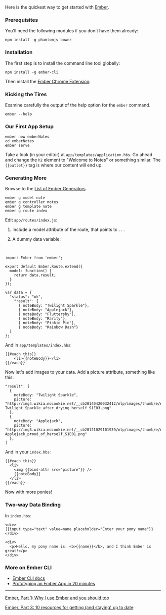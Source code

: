 Here is the quickest way to get started with [Ember](http://emberjs.com/).
### Prerequisites

You'll need the following modules if you don't have them already:

    npm install -g phantomjs bower

### Installation

The first step is to install the command line tool globally:

    npm install -g ember-cli

Then install the [Ember Chrome Extension](https://chrome.google.com/webstore/detail/ember-inspector/bmdblncegkenkacieihfhpjfppoconhi).

### Kicking the Tires

Examine carefully the output of the help option for the `ember` command.

    ember --help

### Our First App Setup

    ember new emberNotes
    cd emberNotes
    ember serve

Take a look (in your editor) at `app/templates/application.hbs`. Go ahead and change the `h2` element to "Welcome to Notes" or something similar. The `{{outlet}}` tag is where our content will end up.

### Generating More

Browse to the [List of Ember Generators](https://github.com/cavneb/loom-generators-ember-appkit/tree/master/loom/generators).

    ember g model note
    ember g controller notes
    ember g template note
    ember g route index

Edit `app/routes/index.js`:

1. Include a model attribute of the route, that points to . . . 

2. A dummy data variable:

<br>
    
    import Ember from 'ember';
    
    export default Ember.Route.extend({
      model: function() {
	    return data.result;
      }
	});

	var data = {
	  "status": "ok",
	    "result": [
    	  { noteBody: "Twilight Sparkle"},
    	  { noteBody: "Applejack"},
    	  { noteBody: "Fluttershy"},
    	  { noteBody: "Rarity"},
    	  { noteBody: "Pinkie Pie"},
    	  { nodeBody: "Rainbow Dash"}
  	  ]
	};

And in `app/templates/index.hbs`:

	{{#each this}}
  		<li>{{noteBody}}</li>
	{{/each}}

Now let's add images to your data. Add a picture attribute, something like this:

	"result": [
      {
        noteBody: "Twilight Sparkle",
		picture: "http://img4.wikia.nocookie.net/__cb20140420032412/mlp/images/thumb/e/e0/Twilight_Sparkle_after_drying_herself_S1E03.png/209px-Twilight_Sparkle_after_drying_herself_S1E03.png"
      },
      {
        noteBody: "Applejack",
        picture: "http://img3.wikia.nocookie.net/__cb20121029101939/mlp/images/thumb/e/ee/Applejack_proud_of_herself_S1E01.png/209px-Applejack_proud_of_herself_S1E01.png"
      },
   	]

And in your `index.hbs`:

	{{#each this}}
  	  <li>
    	<img {{bind-attr src="picture"}} />
    	{{noteBody}}
  	  </li>
	{{/each}}

Now with more ponies!

### Two-way Data Binding

In `index.hbs`:

	<div>
	{{input type="text" value=name placeholder="Enter your pony name"}}
	</div>

	<div>
	  <p>Hello, my pony name is: <b>{{name}}</b>, and I think Ember is great!</p>
	</div>

### More on Ember CLI

* [Ember CLI docs](http://iamstef.net/ember-cli/)
* [Prototyping an Ember App in 20 minutes](https://www.youtube.com/watch?v=Hm8XsgKT0Qw)

<hr>

[Ember, Part 1: Why I use Ember and you should too](https://www.codefellows.org/blog/ember-part-1-why-i-use-ember-and-you-should-too)

[Ember, Part 3: 10 resources for getting (and staying) up to date](https://www.codefellows.org/blog/ember-part-3-10-resources-for-getting-and-staying-up-to-date)